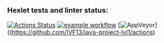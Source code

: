 ### Hexlet tests and linter status:
[![Actions Status](https://github.com/IVF13/java-project-lvl1/workflows/hexlet-check/badge.svg)](https://github.com/IVF13/java-project-lvl1/actions)
[![example workflow](https://github.com/github/docs/actions/workflows/main.yml/badge.svg)](https://github.com/IVF13/java-project-lvl1/actions)
[![AppVeyor](https://img.shields.io/appveyor/build/IVF13/java-project-lvl1)]((https://github.com/IVF13/java-project-lvl1/actions)
